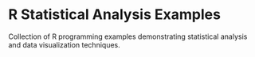 # R Statistical Analysis Examples

Collection of R programming examples demonstrating statistical analysis and data visualization techniques.

